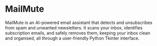 # MailMute
MailMute is an AI-powered email assistant that detects and unsubscribes from spam and unwanted newsletters. It scans your inbox, identifies subscription emails, and safely removes them, keeping your inbox clean and organised, all through a user-friendly Python Tkinter interface.

